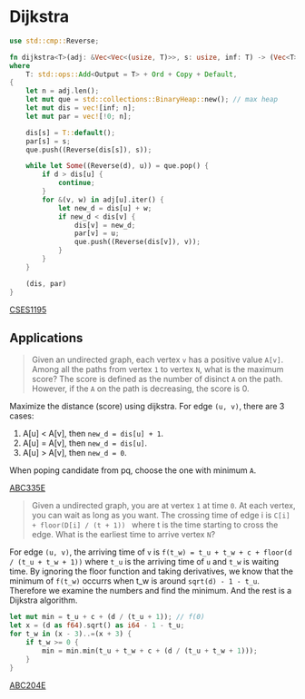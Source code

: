# Dijkstra

```rust
use std::cmp::Reverse;

fn dijkstra<T>(adj: &Vec<Vec<(usize, T)>>, s: usize, inf: T) -> (Vec<T>, Vec<usize>)
where
    T: std::ops::Add<Output = T> + Ord + Copy + Default,
{
    let n = adj.len();
    let mut que = std::collections::BinaryHeap::new(); // max heap
    let mut dis = vec![inf; n];
    let mut par = vec![!0; n];

    dis[s] = T::default();
    par[s] = s;
    que.push((Reverse(dis[s]), s));

    while let Some((Reverse(d), u)) = que.pop() {
        if d > dis[u] {
            continue;
        }
        for &(v, w) in adj[u].iter() {
            let new_d = dis[u] + w;
            if new_d < dis[v] {
                dis[v] = new_d;
                par[v] = u;
                que.push((Reverse(dis[v]), v));
            }
        }
    }

    (dis, par)
}
```

[CSES1195](https://cses.fi/paste/cc143ad21450a97e71debc/)


## Applications

> Given an undirected graph, each vertex `v` has a positive value `A[v]`. 
> Among all the paths from vertex `1` to vertex `N`, what is the maximum score? 
> The score is defined as the number of disinct `A` on the path.
> However, if the `A` on the path is decreasing, the score is 0.

Maximize the distance (score) using dijkstra. For edge `(u, v)`, there are 3 cases:
1. A[u] < A[v], then `new_d = dis[u] + 1`.
2. A[u] = A[v], then `new_d = dis[u]`.
3. A[u] > A[v], then `new_d = 0`.

When poping candidate from pq, choose the one with minimum `A`.

[ABC335E](https://atcoder.jp/contests/abc335/submissions/54858379)

> Given a undirected graph, you are at vertex `1` at time `0`.
> At each vertex, you can wait as long as you want.
> The crossing time of edge i is `C[i] + floor(D[i] / (t + 1)) `
> where t is the time starting to cross the edge.
> What is the earliest time to arrive vertex `N`?

For edge `(u, v)`, the arriving time of `v` is `f(t_w) = t_u + t_w + c + floor(d / (t_u + t_w + 1))` where `t_u` is the arriving time of `u` and `t_w` is waiting time. By ignoring the floor function and taking derivatives, we know that the minimum of `f(t_w)` occurrs when t_w is around `sqrt(d) - 1 - t_u`. Therefore we examine the numbers and find the minimum. And the rest is a Dijkstra algorithm.

```rust
let mut min = t_u + c + (d / (t_u + 1)); // f(0)
let x = (d as f64).sqrt() as i64 - 1 - t_u;
for t_w in (x - 3)..=(x + 3) {
    if t_w >= 0 {
        min = min.min(t_u + t_w + c + (d / (t_u + t_w + 1)));
    }
}
```

[ABC204E](https://atcoder.jp/contests/abc204/submissions/58928159)